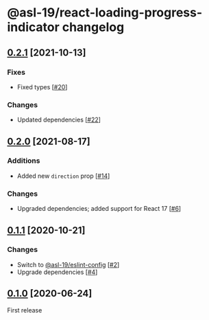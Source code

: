# @asl-19/react-loading-progress-indicator changelog

## [0.2.1](https://github.com/ASL-19/react-loading-progress-indicator/pulls?q=is%3Apr+milestone%3A0.2.1+is%3Aclosed) [2021-10-13]

### Fixes

* Fixed types [[#20](https://github.com/ASL-19/react-loading-progress-indicator/pull/20)]

### Changes

* Updated dependencies [[#22](https://github.com/ASL-19/react-loading-progress-indicator/pull/22)]

## [0.2.0](https://github.com/ASL-19/react-loading-progress-indicator/pulls?q=is%3Apr+milestone%3A0.2.0+is%3Aclosed) [2021-08-17]

### Additions

* Added new `direction` prop [[#14](https://github.com/ASL-19/react-loading-progress-indicator/pull/14)]

### Changes

* Upgraded dependencies; added support for React 17 [[#6](https://github.com/ASL-19/react-loading-progress-indicator/pull/6)]

## [0.1.1](https://github.com/ASL-19/react-loading-progress-indicator/pulls?q=is%3Apr+milestone%3A0.1.1+is%3Aclosed) [2020-10-21]

### Changes

* Switch to [@asl-19/eslint-config](https://github.com/ASL-19/eslint-config) [[#2](https://github.com/ASL-19/react-loading-progress-indicator/pull/2)]
* Upgrade dependencies [[#4](https://github.com/ASL-19/react-loading-progress-indicator/pull/4)]

## [0.1.0](https://github.com/ASL-19/react-loading-progress-indicator/pulls?q=is%3Apr+milestone%3A0.1.0+is%3Aclosed) [2020-06-24]

First release
